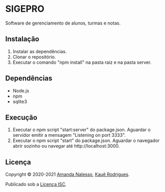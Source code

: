 # SIGEPRO

Software de gerenciamento de alunos, turmas e notas.

## Instalação

1. Instalar as dependências.
2. Clonar o repositório.
3. Executar o comando "npm install" na pasta raiz e na pasta server.

## Dependências

* Node.js
* npm
* sqlite3

## Execução

1. Executar o npm script "start:server" do package.json. Aguardar o servidor emitir a mensagem "Listening on port 3333".
2. Executar o npm script "start" do package.json. Aguardar o navegador abrir sozinho ou navegar até http://localhost:3000.

## Licença

Copyright © 2020-2021 [Amanda Nalesso](https://github.com/amandanalesso), [Kauê Rodrigues](https://github.com/kauefr).

Publicado sob a [Licença ISC](LICENSE).
